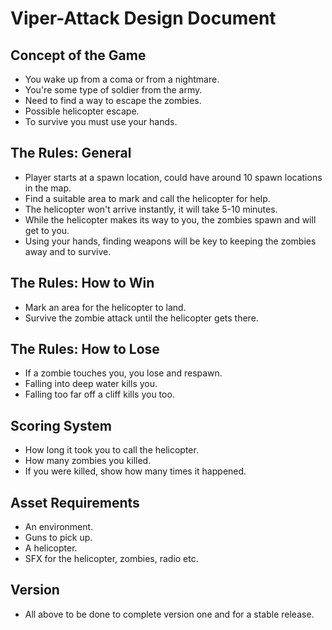 # Viper-Attack Design Document

## Concept of the Game
- You wake up from a coma or from a nightmare.
- You're some type of soldier from the army.
- Need to find a way to escape the zombies.
- Possible helicopter escape.
- To survive you must use your hands.

## The Rules: General
- Player starts at a spawn location, could have around 10 spawn locations in the map.
- Find a suitable area to mark and call the helicopter for help.
- The helicopter won't arrive instantly, it will take 5-10 minutes.
- While the helicopter makes its way to you, the zombies spawn and will get to you.
- Using your hands, finding weapons will be key to keeping the zombies away and to survive.

## The Rules: How to Win
- Mark an area for the helicopter to land.
- Survive the zombie attack until the helicopter gets there.

## The Rules: How to Lose
- If a zombie touches you, you lose and respawn.
- Falling into deep water kills you.
- Falling too far off a cliff kills you too.

## Scoring System
- How long it took you to call the helicopter.
- How many zombies you killed.
- If you were killed, show how many times it happened.

## Asset Requirements
- An environment.
- Guns to pick up.
- A helicopter.
- SFX for the helicopter, zombies, radio etc.

## Version
- All above to be done to complete version one and for a stable release.
